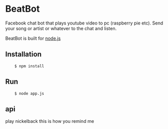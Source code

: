 # BeatBot
Facebook chat bot that plays youtube video to pc (raspberry pie etc). Send your song or artist or whatever to the chat and listen.


BeatBot is built for [node.js](http://nodejs.org)


## Installation

        $ npm install

## Run

        $ node app.js


api
----

play nickelback this is how you remind me
